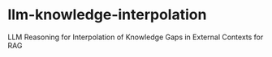 # llm-knowledge-interpolation
LLM Reasoning for Interpolation of Knowledge Gaps in External Contexts for RAG
